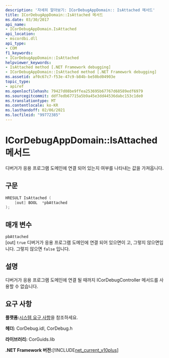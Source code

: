```yaml
---
description: '자세히 알아보기: ICorDebugAppDomain:: IsAttached 메서드'
title: ICorDebugAppDomain::IsAttached 메서드
ms.date: 03/30/2017
api_name:
- ICorDebugAppDomain.IsAttached
api_location:
- mscordbi.dll
api_type:
- COM
f1_keywords:
- ICorDebugAppDomain::IsAttached
helpviewer_keywords:
- IsAttached method [.NET Framework debugging]
- ICorDebugAppDomain::IsAttached method [.NET Framework debugging]
ms.assetid: af0c67c7-f53e-47c9-b84b-be50bd04903e
topic_type:
- apiref
ms.openlocfilehash: 79427d08be9ffea253695b67767d68589edf6979
ms.sourcegitcommit: ddf7edb67715a5b9a45e3dd44536dabc153c1de0
ms.translationtype: MT
ms.contentlocale: ko-KR
ms.lasthandoff: 02/06/2021
ms.locfileid: "99772385"
---
```

# <a name="icordebugappdomainisattached-method"></a>ICorDebugAppDomain::IsAttached 메서드

디버거가 응용 프로그램 도메인에 연결 되어 있는지 여부를 나타내는 값을 가져옵니다.  
  
## <a name="syntax"></a>구문  
  
```cpp  
HRESULT IsAttached (  
    [out] BOOL  *pbAttached  
);  
```  
  
## <a name="parameters"></a>매개 변수  

 `pbAttached`  
 [out] `true` 디버거가 응용 프로그램 도메인에 연결 되어 있으면이 고, 그렇지 않으면입니다. 그렇지 않으면 `false` 입니다.  
  
## <a name="remarks"></a>설명  

 디버거가 응용 프로그램 도메인에 연결 될 때까지 ICorDebugController 메서드를 사용할 수 없습니다.  
  
## <a name="requirements"></a>요구 사항  

 **플랫폼:**[시스템 요구 사항](../../get-started/system-requirements.md)을 참조하세요.  
  
 **헤더:** CorDebug.idl, CorDebug.h  
  
 **라이브러리:** CorGuids.lib  
  
 **.NET Framework 버전:**[!INCLUDE[net_current_v10plus](../../../../includes/net-current-v10plus-md.md)]
